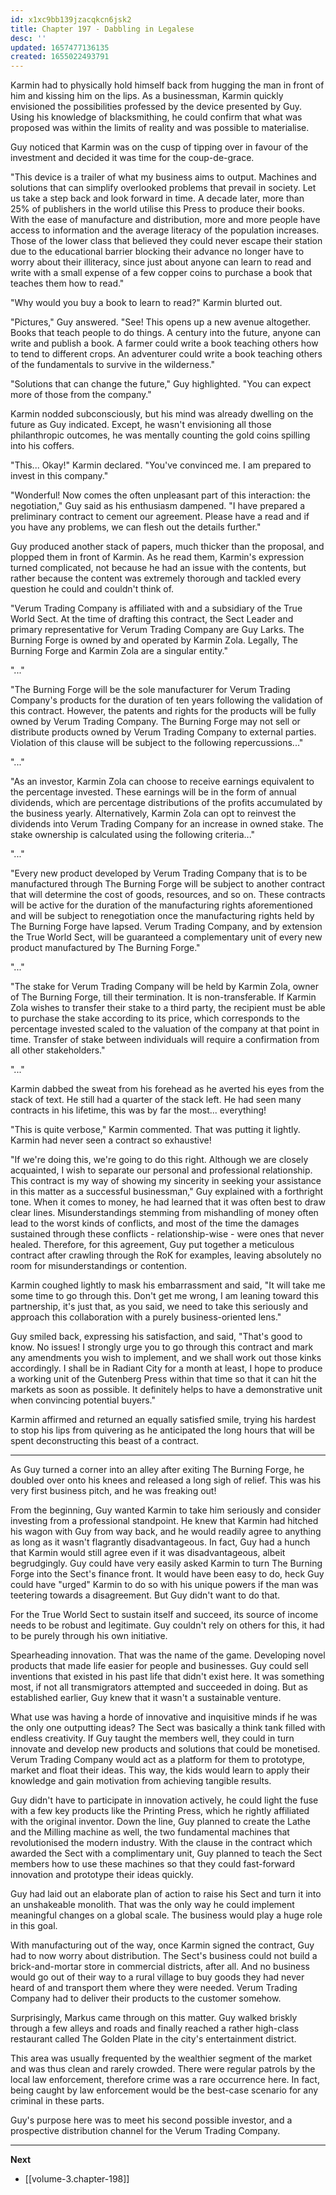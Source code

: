 ```yaml
---
id: x1xc9bb139jzacqkcn6jsk2
title: Chapter 197 - Dabbling in Legalese
desc: ''
updated: 1657477136135
created: 1655022493791
---
```


Karmin had to physically hold himself back from hugging the man in front of him and kissing him on the lips. As a businessman, Karmin quickly envisioned the possibilities professed by the device presented by Guy. Using his knowledge of blacksmithing, he could confirm that what was proposed was within the limits of reality and was possible to materialise.

Guy noticed that Karmin was on the cusp of tipping over in favour of the investment and decided it was time for the coup-de-grace.

"This device is a trailer of what my business aims to output. Machines and solutions that can simplify overlooked problems that prevail in society. Let us take a step back and look forward in time. A decade later, more than 25% of publishers in the world utilise this Press to produce their books. With the ease of manufacture and distribution, more and more people have access to information and the average literacy of the population increases. Those of the lower class that believed they could never escape their station due to the educational barrier blocking their advance no longer have to worry about their illiteracy, since just about anyone can learn to read and write with a small expense of a few copper coins to purchase a book that teaches them how to read."

"Why would you buy a book to learn to read?" Karmin blurted out.

"Pictures," Guy answered. "See! This opens up a new avenue altogether. Books that teach people to do things. A century into the future, anyone can write and publish a book. A farmer could write a book teaching others how to tend to different crops. An adventurer could write a book teaching others of the fundamentals to survive in the wilderness."

"Solutions that can change the future," Guy highlighted. "You can expect more of those from the company."

Karmin nodded subconsciously, but his mind was already dwelling on the future as Guy indicated. Except, he wasn't envisioning all those philanthropic outcomes, he was mentally counting the gold coins spilling into his coffers.

"This... Okay!" Karmin declared. "You've convinced me. I am prepared to invest in this company."

"Wonderful! Now comes the often unpleasant part of this interaction: the negotiation," Guy said as his enthusiasm dampened. "I have prepared a preliminary contract to cement our agreement. Please have a read and if you have any problems, we can flesh out the details further."

Guy produced another stack of papers, much thicker than the proposal, and plopped them in front of Karmin. As he read them, Karmin's expression turned complicated, not because he had an issue with the contents, but rather because the content was extremely thorough and tackled every question he could and couldn't think of.

"Verum Trading Company is affiliated with and a subsidiary of the True World Sect. At the time of drafting this contract, the Sect Leader and primary representative for Verum Trading Company are Guy Larks. The Burning Forge is owned by and operated by Karmin Zola. Legally, The Burning Forge and Karmin Zola are a singular entity."

"..."

"The Burning Forge will be the sole manufacturer for Verum Trading Company's products for the duration of ten years following the validation of this contract. However, the patents and rights for the products will be fully owned by Verum Trading Company. The Burning Forge may not sell or distribute products owned by Verum Trading Company to external parties. Violation of this clause will be subject to the following repercussions..."

"..."

"As an investor, Karmin Zola can choose to receive earnings equivalent to the percentage invested. These earnings will be in the form of annual dividends, which are percentage distributions of the profits accumulated by the business yearly. Alternatively, Karmin Zola can opt to reinvest the dividends into Verum Trading Company for an increase in owned stake. The stake ownership is calculated using the following criteria..."

"..."

"Every new product developed by Verum Trading Company that is to be manufactured through The Burning Forge will be subject to another contract that will determine the cost of goods, resources, and so on. These contracts will be active for the duration of the manufacturing rights aforementioned and will be subject to renegotiation once the manufacturing rights held by The Burning Forge have lapsed. Verum Trading Company, and by extension the True World Sect, will be guaranteed a complementary unit of every new product manufactured by The Burning Forge."

"..."

"The stake for Verum Trading Company will be held by Karmin Zola, owner of The Burning Forge, till their termination. It is non-transferable. If Karmin Zola wishes to transfer their stake to a third party, the recipient must be able to purchase the stake according to its price, which corresponds to the percentage invested scaled to the valuation of the company at that point in time. Transfer of stake between individuals will require a confirmation from all other stakeholders."

"..."

Karmin dabbed the sweat from his forehead as he averted his eyes from the stack of text. He still had a quarter of the stack left. He had seen many contracts in his lifetime, this was by far the most... everything!

"This is quite verbose," Karmin commented. That was putting it lightly. Karmin had never seen a contract so exhaustive!

"If we're doing this, we're going to do this right. Although we are closely acquainted, I wish to separate our personal and professional relationship. This contract is my way of showing my sincerity in seeking your assistance in this matter as a successful businessman," Guy explained with a forthright tone. When it comes to money, he had learned that it was often best to draw clear lines. Misunderstandings stemming from mishandling of money often lead to the worst kinds of conflicts, and most of the time the damages sustained through these conflicts - relationship-wise - were ones that never healed. Therefore, for this agreement, Guy put together a meticulous contract after crawling through the RoK for examples, leaving absolutely no room for misunderstandings or contention.

Karmin coughed lightly to mask his embarrassment and said, "It will take me some time to go through this. Don't get me wrong, I am leaning toward this partnership, it's just that, as you said, we need to take this seriously and approach this collaboration with a purely business-oriented lens."

Guy smiled back, expressing his satisfaction, and said, "That's good to know. No issues! I strongly urge you to go through this contract and mark any amendments you wish to implement, and we shall work out those kinks accordingly. I shall be in Radiant City for a month at least, I hope to produce a working unit of the Gutenberg Press within that time so that it can hit the markets as soon as possible. It definitely helps to have a demonstrative unit when convincing potential buyers."

Karmin affirmed and returned an equally satisfied smile, trying his hardest to stop his lips from quivering as he anticipated the long hours that will be spent deconstructing this beast of a contract.

____

As Guy turned a corner into an alley after exiting The Burning Forge, he doubled over onto his knees and released a long sigh of relief. This was his very first business pitch, and he was freaking out!

From the beginning, Guy wanted Karmin to take him seriously and consider investing from a professional standpoint. He knew that Karmin had hitched his wagon with Guy from way back, and he would readily agree to anything as long as it wasn't flagrantly disadvantageous. In fact, Guy had a hunch that Karmin would still agree even if it was disadvantageous, albeit begrudgingly. Guy could have very easily asked Karmin to turn The Burning Forge into the Sect's finance front. It would have been easy to do, heck Guy could have "urged" Karmin to do so with his unique powers if the man was teetering towards a disagreement. But Guy didn't want to do that.

For the True World Sect to sustain itself and succeed, its source of income needs to be robust and legitimate. Guy couldn't rely on others for this, it had to be purely through his own initiative.

Spearheading innovation. That was the name of the game. Developing novel products that made life easier for people and businesses. Guy could sell inventions that existed in his past life that didn't exist here. It was something most, if not all transmigrators attempted and succeeded in doing. But as established earlier, Guy knew that it wasn't a sustainable venture.

What use was having a horde of innovative and inquisitive minds if he was the only one outputting ideas? The Sect was basically a think tank filled with endless creativity. If Guy taught the members well, they could in turn innovate and develop new products and solutions that could be monetised. Verum Trading Company would act as a platform for them to prototype, market and float their ideas. This way, the kids would learn to apply their knowledge and gain motivation from achieving tangible results.

Guy didn't have to participate in innovation actively, he could light the fuse with a few key products like the Printing Press, which he rightly affiliated with the original inventor. Down the line, Guy planned to create the Lathe and the Milling machine as well, the two fundamental machines that revolutionised the modern industry. With the clause in the contract which awarded the Sect with a complimentary unit, Guy planned to teach the Sect members how to use these machines so that they could fast-forward innovation and prototype their ideas quickly.

Guy had laid out an elaborate plan of action to raise his Sect and turn it into an unshakeable monolith. That was the only way he could implement meaningful changes on a global scale. The business would play a huge role in this goal.

With manufacturing out of the way, once Karmin signed the contract, Guy had to now worry about distribution. The Sect's business could not build a brick-and-mortar store in commercial districts, after all. And no business would go out of their way to a rural village to buy goods they had never heard of and transport them where they were needed. Verum Trading Company had to deliver their products to the customer somehow.

Surprisingly, Markus came through on this matter. Guy walked briskly through a few alleys and roads and finally reached a rather high-class restaurant called The Golden Plate in the city's entertainment district.

This area was usually frequented by the wealthier segment of the market and was thus clean and rarely crowded. There were regular patrols by the local law enforcement, therefore crime was a rare occurrence here. In fact, being caught by law enforcement would be the best-case scenario for any criminal in these parts.

Guy's purpose here was to meet his second possible investor, and a prospective distribution channel for the Verum Trading Company.

____

**Next**
* [[volume-3.chapter-198]]